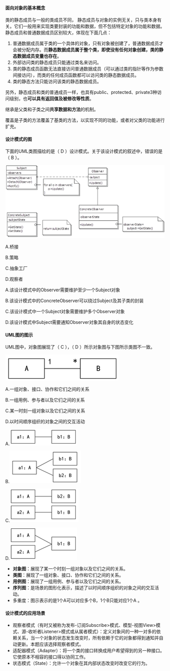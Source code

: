 #### 面向对象的基本概念

类的静态成员与一般的类成员不同， 静态成员与对象的实例无关，只与类本身有关。它们一般用来实现类要封装的功能和数据，但不包括特定对象的功能和数据。静态成员和普通数据成员区别较大，体现在下面几点： 　　

1. 普通数据成员属于类的一个具体的对象，只有对象被创建了，普通数据成员才会被分配内存。而**静态数据成员属于整个类，即使没有任何对象创建，类的静态数据成员变量也存在**。
2. 外部访问类的静态成员只能通过类名来访问。
3. 类的静态成员函数无法直接访问普通数据成员（可以通过类的指针等作为参数间接访问），而类的任何成员函数都可以访问类的静态数据成员。
4. 类的静态方法只能访问该类的静态数据成员。　　

另外，静态成员和类的普通成员一样，也具有public、protected、private3种访问级别，也**可以具有返回值及被修改等性质**。



继承是父类和子类之间**共享数据和方法**的机制。

覆盖是子类的方法覆盖了基类的方法，以实现不同的功能，或者对父类的功能进行扩充。



#### 设计模式的图

下面的UML类图描绘的是（ D ）设计模式。关于该设计模式的叙述中，错误的是（ B ）。

![img](img/21d3d7161344492a8627b0f46461d4d7_.png)

A.桥接

 B.策略

 C.抽象工厂

 D.观察者

A.该设计模式中的Observer需要维护至少一个Subject对象

 B.该设计模式中的ConcreteObserver可以绕过Subject及其子类的封装

 C.该设计模式中一个Subject对象需要维护多个Observer对象

 D.该设计模式中Subject需要通知Observer对象其自身的状态变化



#### UML图的图示

UML图中，对象图展现了（ C ），（ D ）所示对象图与下图所示类图不一致。

<img src="img/TMtjRDbDK4.png" alt="img" style="zoom:50%;" />

A.一组对象、接口、协作和它们之间的关系

B.一组用例、参与者以及它们之间的关系

C.某一时刻一组对象以及它们之间的关系

D.以时间顺序组织的对象之间的交互活动

A.<img src="img/FLHRWxzqX7.png" alt="img" style="zoom:50%;" />

B.<img src="img/5QcCWena9e.png" alt="img" style="zoom:50%;" />

C.<img src="img/F9n8T9watJ.png" alt="img" style="zoom:50%;" />

D.<img src="img/9p5DH4D4V9.png" alt="img" style="zoom:50%;" />

- **对象图**：展现了某一个时刻一组对象以及它们之间的关系。
- **类图**：展现了一组对象、接口、协作和它们之间的关系。
- **用例图**：展现了一组用例、参与者以及它们之间的关系。
- **序列图**：是场景的图形化表示，描述了以时间顺序组织的对象之间的交互活动。
- 多重度：图示表示的是1个A可以对应多个B，1个B只能对应1个A 。



#### 设计模式的应用场景

- 观察者模式（有时又被称为发布-订阅Subscribe>模式、模型-视图View>模式、源-收听者Listener>模式或从属者模式）：定义对象间的一种一对多的依赖关系，当一个对象的状态发生改变时，所有依赖于它的对象都得到通知并自动更新。本题应该选择观察者模式。
- 适配器模式（Adapter）：将一个类的接口转换成用户希望得到的另一种接口。它使原本不相容的接口得以协同工作。
- 状态模式（State）：允许一个对象在其内部状态改变时改变它的行为。





























































